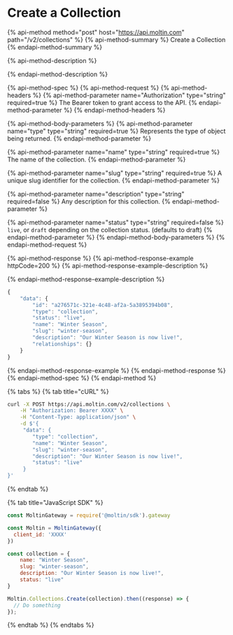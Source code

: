 # Create a Collection

{% api-method method="post" host="https://api.moltin.com" path="/v2/collections" %}
{% api-method-summary %}
Create a Collection
{% endapi-method-summary %}

{% api-method-description %}

{% endapi-method-description %}

{% api-method-spec %}
{% api-method-request %}
{% api-method-headers %}
{% api-method-parameter name="Authorization" type="string" required=true %}
The Bearer token to grant access to the API.
{% endapi-method-parameter %}
{% endapi-method-headers %}

{% api-method-body-parameters %}
{% api-method-parameter name="type" type="string" required=true %}
Represents the type of object being returned.
{% endapi-method-parameter %}

{% api-method-parameter name="name" type="string" required=true %}
The name of the collection.
{% endapi-method-parameter %}

{% api-method-parameter name="slug" type="string" required=true %}
A unique slug identifier for the collection.
{% endapi-method-parameter %}

{% api-method-parameter name="description" type="string" required=false %}
Any description for this collection.
{% endapi-method-parameter %}

{% api-method-parameter name="status" type="string" required=false %}
`live`, or `draft` depending on the collection status. \(defaults to draft\)
{% endapi-method-parameter %}
{% endapi-method-body-parameters %}
{% endapi-method-request %}

{% api-method-response %}
{% api-method-response-example httpCode=200 %}
{% api-method-response-example-description %}

{% endapi-method-response-example-description %}

```javascript
{
    "data": {
        "id": "a276571c-321e-4c48-af2a-5a3895394b08",
        "type": "collection",
        "status": "live",
        "name": "Winter Season",
        "slug": "winter-season",
        "description": "Our Winter Season is now live!",
        "relationships": {}
    }
}
```
{% endapi-method-response-example %}
{% endapi-method-response %}
{% endapi-method-spec %}
{% endapi-method %}

{% tabs %}
{% tab title="cURL" %}
```bash
curl -X POST https://api.moltin.com/v2/collections \
    -H "Authorization: Bearer XXXX" \
    -H "Content-Type: application/json" \
    -d $'{
     "data": {
        "type": "collection",
        "name": "Winter Season",
        "slug": "winter-season",
        "description": "Our Winter Season is now live!",
        "status": "live"
     }
}'
```
{% endtab %}

{% tab title="JavaScript SDK" %}
```javascript
const MoltinGateway = require('@moltin/sdk').gateway

const Moltin = MoltinGateway({
  client_id: 'XXXX'
})

const collection = {
    name: "Winter Season",
    slug: "winter-season",
    description: "Our Winter Season is now live!",
    status: "live"
}

Moltin.Collections.Create(collection).then((response) => {
  // Do something
});
```
{% endtab %}
{% endtabs %}

